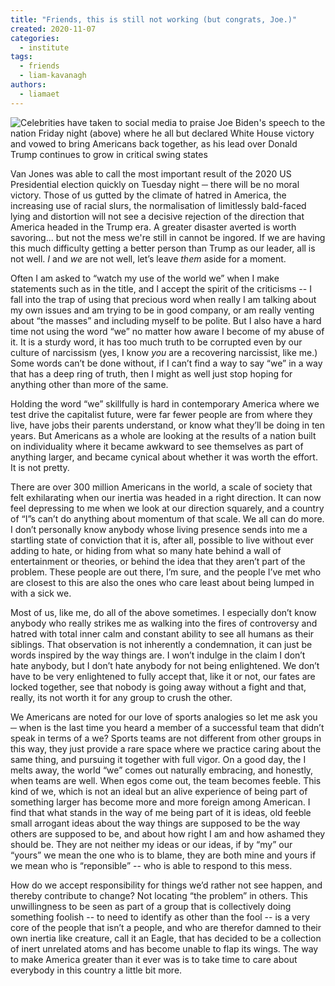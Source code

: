 ```yaml
---
title: "Friends, this is still not working (but congrats, Joe.)"
created: 2020-11-07
categories: 
  - institute
tags: 
  - friends
  - liam-kavanagh
authors: 
  - liamaet
---
```


![Celebrities have taken to social media to praise Joe Biden's speech to the nation Friday night (above) where he all but declared White House victory and vowed to bring Americans back together, as his lead over Donald Trump continues to grow in critical swing states](assets/images/35363674-8923963-image-a-1_1604754503833.jpg)

Van Jones was able to call the most important result of the 2020 US Presidential election quickly on Tuesday night ─ there will be no moral victory. Those of us gutted by the climate of hatred in America, the increasing use of racial slurs, the normalisation of limitlessly bald-faced lying and distortion will not see a decisive rejection of the direction that America headed in the Trump era. A greater disaster averted is worth savoring... but not the mess we're still in cannot be ingored. If we are having this much difficulty getting a better person than Trump as our leader, all is not well. _I_ and _we_ are not well, let’s leave _them_ aside for a moment.

Often I am asked to “watch my use of the world we” when I make statements such as in the title, and I accept the spirit of the criticisms -- I fall into the trap of using that precious word when really I am talking about my own issues and am trying to be in good company, or am really venting about “the masses” and including myself to be polite. But I also have a hard time not using the word “we” no matter how aware I become of my abuse of it. It is a sturdy word, it has too much truth to be corrupted even by our culture of narcissism (yes, I know _you_ are a recovering narcissist, like me.) Some words can’t be done without, if I can’t find a way to say “we” in a way that has a deep ring of truth, then I might as well just stop hoping for anything other than more of the same.

Holding the word “we” skillfully is hard in contemporary America where we test drive the capitalist future, were far fewer people are from where they live, have jobs their parents understand, or know what they’ll be doing in ten years. But Americans as a whole are looking at the results of a nation built on individuality where it became awkward to see themselves as part of anything larger, and became cynical about whether it was worth the effort. It is not pretty.

There are over 300 million Americans in the world, a scale of society that felt exhilarating when our inertia was headed in a right direction. It can now feel depressing to me when we look at our direction squarely, and a country of “I”s can’t do anything about momentum of that scale. We all can do more. I don’t personally know anybody whose living presence sends into me a startling state of conviction that it is, after all, possible to live without ever adding to hate, or hiding from what so many hate behind a wall of entertainment or theories, or behind the idea that they aren’t part of the problem. These people are out there, I’m sure, and the people I’ve met who are closest to this are also the ones who care least about being lumped in with a sick we.

Most of us, like me, do all of the above sometimes. I especially don’t know anybody who really strikes me as walking into the fires of controversy and hatred with total inner calm and constant ability to see all humans as their siblings. That observation is not inherently a condemnation, it can just be words inspired by the way things are. I won’t indulge in the claim I don’t hate anybody, but I don’t hate anybody for not being enlightened. We don’t have to be very enlightened to fully accept that, like it or not, our fates are locked together, see that nobody is going away without a fight and that, really, its not worth it for any group to crush the other.

We Americans are noted for our love of sports analogies so let me ask you ─ when is the last time you heard a member of a successful team that didn’t speak in terms of a we? Sports teams are not different from other groups in this way, they just provide a rare space where we practice caring about the same thing, and pursuing it together with full vigor. On a good day, the I melts away, the world “we” comes out naturally embracing, and honestly, when teams are well. When egos come out, the team becomes feeble. This kind of we, which is not an ideal but an alive experience of being part of something larger has become more and more foreign among American. I find that what stands in the way of me being part of it is ideas, old feeble small arrogant ideas about the way things are supposed to be the way others are supposed to be, and about how right I am and how ashamed they should be. They are not neither my ideas or our ideas, if by “my” our “yours” we mean the one who is to blame, they are both mine and yours if we mean who is “reponsible” -- who is able to respond to this mess.

How do we accept responsibility for things we’d rather not see happen, and thereby contribute to change? Not locating “the problem” in others. This unwillingness to be seen as part of a group that is collectively doing something foolish -- to need to identify as other than the fool -- is a very core of the people that isn’t a people, and who are therefor damned to their own inertia like creature, call it an Eagle, that has decided to be a collection of inert unrelated atoms and has become unable to flap its wings. The way to make America greater than it ever was is to take time to care about everybody in this country a little bit more.
